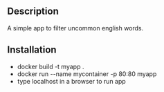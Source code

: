## Description 
A simple app to filter uncommon english words.

## Installation

- docker build -t myapp .
- docker run --name mycontainer -p 80:80 myapp 
- type localhost in a browser to run app


 